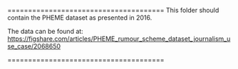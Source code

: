 ======================================
This folder should contain the PHEME dataset as presented in 2016.

The data can be found at:
https://figshare.com/articles/PHEME_rumour_scheme_dataset_journalism_use_case/2068650

======================================